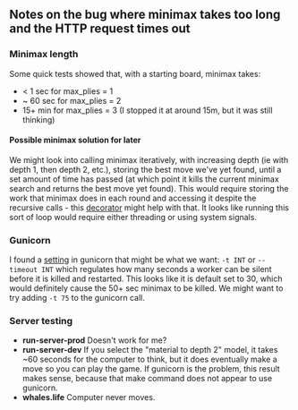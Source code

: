 ## Notes on the bug where minimax takes too long and the HTTP request times out

### Minimax length
Some quick tests showed that, with a starting board, minimax takes:
* < 1 sec for max_plies = 1
* ~ 60 sec for max_plies = 2
* 15+ min for max_plies = 3 (I stopped it at around 15m, but it was still thinking)

#### Possible minimax solution for later
We might look into calling minimax iteratively, with increasing depth (ie with depth 1,
then depth 2, etc.), storing the best move we've yet found, until a set amount of time
has passed (at which point it kills the current minimax search and returns the best move
yet found). This would require storing the work that minimax does in each round and
accessing it despite the recursive calls - this [decorator] might help with that. It looks
like running this sort of loop would require either threading or using system signals.

### Gunicorn
I found a [setting] in gunicorn that might be what we want: ``-t INT`` or ``--timeout INT``
which regulates how many seconds a worker can be silent before it is killed and restarted.
This looks like it is default set to 30, which would definitely cause the 50+ sec minimax to
be killed. We might want to try adding ``-t 75`` to the gunicorn call.

### Server testing
* __run-server-prod__
Doesn't work for me?
* __run-server-dev__
If you select the "material to depth 2" model, it takes ~60 seconds for the computer to
think, but it does eventually make a move so you can play the game. If gunicorn is the
problem, this result makes sense, because that make command does not appear to use gunicorn.
* __whales.life__
Computer never moves.


[setting]: http://docs.gunicorn.org/en/stable/settings.html
[decorator]: https://docs.python.org/3/library/functools.html#functools.lru_cache
